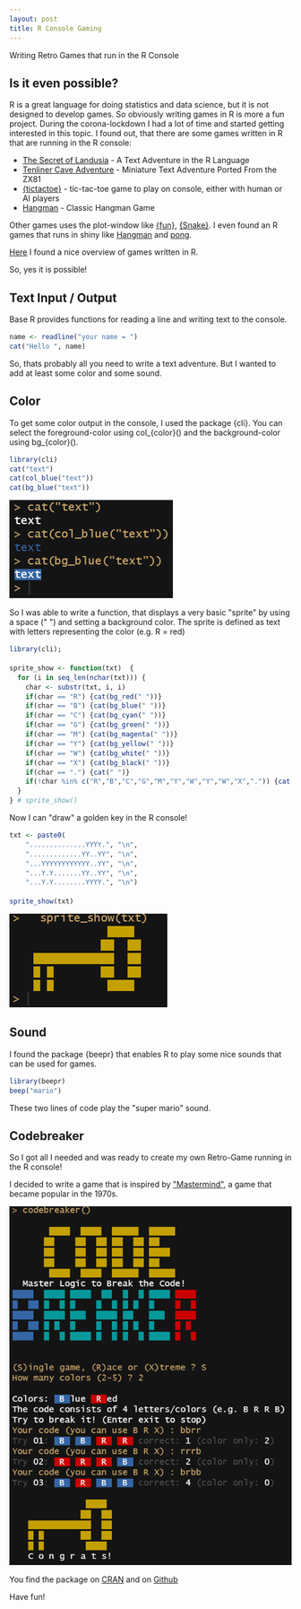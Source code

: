```yaml
---
layout: post
title: R Console Gaming
---
```


Writing Retro Games that run in the R Console

## Is it even possible?

R is a great language for doing statistics and data science, but it is not designed to develop games. So obviously writing games in R is more a fun project. 
During the corona-lockdown I had a lot of time and started getting interested in this topic. I found out, that there are some games written in R that are running in the R console:

* [The Secret of Landusia](https://lucidmanager.org/data-science/text-adventure/) - A Text Adventure in the R Language
* [Tenliner Cave Adventure](https://lucidmanager.org/data-science/tenliner-cave-adventure/) - Miniature Text Adventure Ported From the ZX81
* [{tictactoe}](https://cran.r-project.org/package=tictactoe) - tic-tac-toe game to play on console, either with human or AI players
* [Hangman](https://sites.google.com/site/marekhlavac/computer-games-written-in-r) - Classic Hangman Game

Other games uses the plot-window like [{fun}](https://cran.r-project.org/package=fun), [{Snake}](https://cran.r-project.org/web/packages/Snake/index.html). I even found an R games that runs in shiny like [Hangman](https://smirnovayu.shinyapps.io/hangman_en/) and [pong](https://chasemc.shinyapps.io/PONG/).

[Here](https://lucidmanager.org/tags/r-games/) I found a nice overview of games written in R.

So, yes it is possible!

## Text Input / Output

Base R provides functions for reading a line and writing text to the console.

```R
name <- readline("your name = ")
cat("Hello ", name)
```

So, thats probably all you need to write a text adventure. But I wanted to add at least some color and some sound.

## Color

To get some color output in the console, I used the package {cli}. You can select the foreground-color using col_{color}() and the background-color using bg_{color}().

```R
library(cli)
cat("text")
cat(col_blue("text"))
cat(bg_blue("text"))
```

![Codebreaker](../images/codebreaker-color.png)

So I was able to write a function, that displays a very basic "sprite" by using a space (" ") and setting a background color. The sprite is defined as text 
with letters representing the color (e.g. R = red)

```R
library(cli);

sprite_show <- function(txt)  {
  for (i in seq_len(nchar(txt))) {
    char <- substr(txt, i, i)
    if(char == "R") {cat(bg_red(" "))}
    if(char == "B") {cat(bg_blue(" "))}
    if(char == "C") {cat(bg_cyan(" "))}
    if(char == "G") {cat(bg_green(" "))}
    if(char == "M") {cat(bg_magenta(" "))}
    if(char == "Y") {cat(bg_yellow(" "))}
    if(char == "W") {cat(bg_white(" "))}
    if(char == "X") {cat(bg_black(" "))}
    if(char == ".") {cat(" ")}
    if(!char %in% c("R","B","C","G","M","Y","W","Y","W","X",".")) {cat(char)}
  }   
} # sprite_show() 
```

Now I can "draw" a golden key in the R console!

```R
txt <- paste0(
    "..............YYYY.", "\n",
    ".............YY..YY", "\n",
    "...YYYYYYYYYYYY..YY", "\n",
    "...Y.Y.......YY..YY", "\n",
    "...Y.Y........YYYY.", "\n")
  
sprite_show(txt)
```

![Golden Key](../images/codebreaker-key.png)

## Sound

I found the package {beepr} that enables R to play some nice sounds that can be used for games.

```R
library(beepr)
beep("mario")
```

These two lines of code play the "super mario" sound.

## Codebreaker

So I got all I needed and was ready to create my own Retro-Game running in the R console!

I decided to write a game that is inspired by ["Mastermind"](https://www.archimedes-lab.org/mastermind.html), a game that became popular in the 1970s.

![Codebreaker](../images/codebreaker-screenshot.png)

You find the package on [CRAN](https://cran.r-project.org/package=codebreaker) and on [Github](https://github.com/rolkra/codebreaker)

Have fun!
